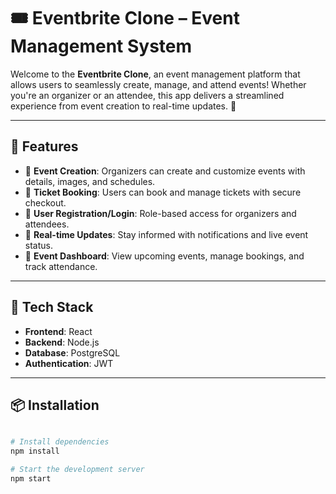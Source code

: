 # 🎟️ Eventbrite Clone – Event Management System

Welcome to the **Eventbrite Clone**, an event management platform that allows users to seamlessly create, manage, and attend events! Whether you're an organizer or an attendee, this app delivers a streamlined experience from event creation to real-time updates. 🚀

---

## 🧩 Features

- 📝 **Event Creation**: Organizers can create and customize events with details, images, and schedules.
- 🎫 **Ticket Booking**: Users can book and manage tickets with secure checkout.
- 👥 **User Registration/Login**: Role-based access for organizers and attendees.
- 🔔 **Real-time Updates**: Stay informed with notifications and live event status.
- 📅 **Event Dashboard**: View upcoming events, manage bookings, and track attendance.

---

## 🚀 Tech Stack

- **Frontend**: React
- **Backend**: Node.js
- **Database**: PostgreSQL
- **Authentication**: JWT

---

## 📦 Installation

```bash 

# Install dependencies
npm install

# Start the development server
npm start
